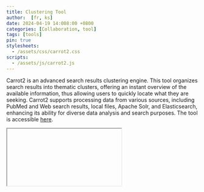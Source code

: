```yaml
---
title: Clustering Tool
author:  [fr, ks]
date: 2024-04-19 14:008:00 +0800
categories: [Collaboration, tool]
tags: [tools]
pin: true
stylesheets: 
  - /assets/css/carrot2.css
scripts:
  - /assets/js/carrot2.js
---
```


Carrot2 is an advanced search results clustering engine. This tool organizes search results into thematic clusters, offering an instant overview of the available information, thus allowing users to quickly locate what they are seeking. Carrot2 supports processing data from various sources, including PubMed and Web search results, local files, Apache Solr, and Elasticsearch, enhancing its ability for diverse data analysis and search purposes. The tool is accessible
<a href="#" id="carrot2Link">here</a>.
<iframe id="carrot2Frame"></iframe>